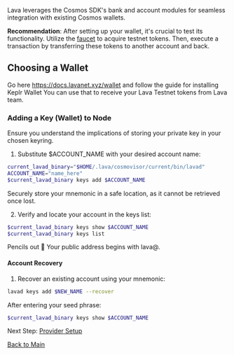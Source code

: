 
Lava leverages the Cosmos SDK's bank and account modules for seamless integration with existing Cosmos wallets.

**Recommendation**: After setting up your wallet, it's crucial to test its functionality. Utilize the [faucet](/faucet#discord-faucet) to acquire testnet tokens. Then, execute a transaction by transferring these tokens to another account and back.

## Choosing a Wallet

Go here https://docs.lavanet.xyz/wallet and follow the guide for installing Keplr Wallet
You can use that to receive your Lava Testnet tokens from Lava team.

### Adding a Key (Wallet) to Node

Ensure you understand the implications of storing your private key in your chosen keyring.

1. Substitute $ACCOUNT_NAME with your desired account name:
```bash
current_lavad_binary="$HOME/.lava/cosmovisor/current/bin/lavad"
ACCOUNT_NAME="name_here"
$current_lavad_binary keys add $ACCOUNT_NAME
```


Securely store your mnemonic in a safe location, as it cannot be retrieved once lost.


2. Verify and locate your account in the keys list:
```bash
$current_lavad_binary keys show $ACCOUNT_NAME
$current_lavad_binary keys list
```

Pencils out 📝
Your public address begins with lava@.


#### Account Recovery

1. Recover an existing account using your mnemonic:
```bash
lavad keys add $NEW_NAME --recover
```
After entering your seed phrase:
```bash
$current_lavad_binary keys show $ACCOUNT_NAME
```

Next Step: [Provider Setup](https://github.com/zachzwei/z4ch-nodes/blob/main/lava/lava-provider-tls.md)

[Back to Main](https://github.com/zachzwei/z4ch-nodes)

